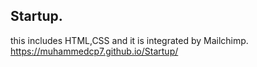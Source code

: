 ## Startup.

this includes HTML,CSS and it is integrated by Mailchimp.
https://muhammedcp7.github.io/Startup/
